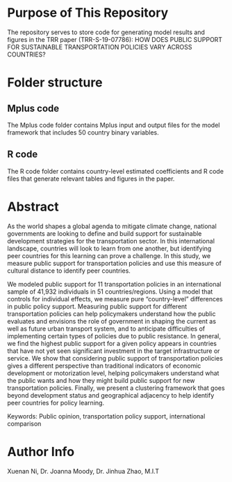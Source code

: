 # Purpose of This Repository
The repository serves to store code for generating model results and figures in the TRR paper (TRR-S-19-07786): HOW DOES PUBLIC SUPPORT FOR SUSTAINABLE TRANSPORTATION POLICIES VARY ACROSS COUNTRIES?

# Folder structure
## Mplus code
The Mplus code folder contains Mplus input and output files for the model framework that includes 50 country binary variables.

## R code
The R code folder contains country-level estimated coefficients and R code files that generate relevant tables and figures in the paper.

# Abstract
As the world shapes a global agenda to mitigate climate change, national governments are looking to define and build support for sustainable development strategies for the transportation sector. In this international landscape, countries will look to learn from one another, but identifying peer countries for this learning can prove a challenge. In this study, we measure public support for transportation policies and use this measure of cultural distance to identify peer countries.

We modeled public support for 11 transportation policies in an international sample of 41,932 individuals in 51 countries/regions. Using a model that controls for individual effects, we measure pure “country-level” differences in public policy support.  Measuring public support for different transportation policies can help policymakers understand how the public evaluates and envisions the role of government in shaping the current as well as future urban transport system, and to anticipate difficulties of implementing certain types of policies due to public resistance.  In general, we find the highest public support for a given policy appears in countries that have not yet seen significant investment in the target infrastructure or service. We show that considering public support of transportation policies gives a different perspective than traditional indicators of economic development or motorization level, helping policymakers understand what the public wants and how they might build public support for new transportation policies. Finally, we present a clustering framework that goes beyond development status and geographical adjacency to help identify peer countries for policy learning.

Keywords: Public opinion, transportation policy support, international comparison

# Author Info
Xuenan Ni, Dr. Joanna Moody, Dr. Jinhua Zhao, M.I.T
